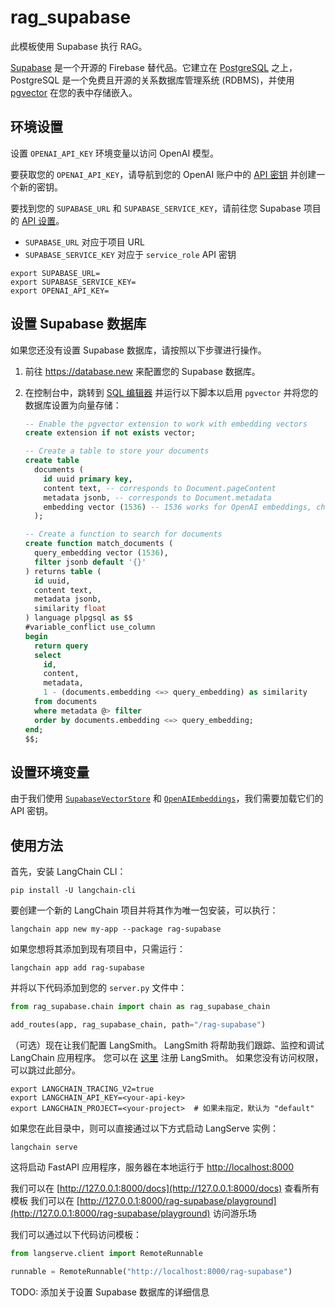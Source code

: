 # rag_supabase

此模板使用 Supabase 执行 RAG。

[Supabase](https://supabase.com/docs) 是一个开源的 Firebase 替代品。它建立在 [PostgreSQL](https://en.wikipedia.org/wiki/PostgreSQL) 之上，PostgreSQL 是一个免费且开源的关系数据库管理系统 (RDBMS)，并使用 [pgvector](https://github.com/pgvector/pgvector) 在您的表中存储嵌入。

## 环境设置

设置 `OPENAI_API_KEY` 环境变量以访问 OpenAI 模型。

要获取您的 `OPENAI_API_KEY`，请导航到您的 OpenAI 账户中的 [API 密钥](https://platform.openai.com/account/api-keys) 并创建一个新的密钥。

要找到您的 `SUPABASE_URL` 和 `SUPABASE_SERVICE_KEY`，请前往您 Supabase 项目的 [API 设置](https://supabase.com/dashboard/project/_/settings/api)。

- `SUPABASE_URL` 对应于项目 URL
- `SUPABASE_SERVICE_KEY` 对应于 `service_role` API 密钥


```shell
export SUPABASE_URL=
export SUPABASE_SERVICE_KEY=
export OPENAI_API_KEY=
```

## 设置 Supabase 数据库

如果您还没有设置 Supabase 数据库，请按照以下步骤进行操作。

1. 前往 https://database.new 来配置您的 Supabase 数据库。
2. 在控制台中，跳转到 [SQL 编辑器](https://supabase.com/dashboard/project/_/sql/new) 并运行以下脚本以启用 `pgvector` 并将您的数据库设置为向量存储：

   ```sql
   -- Enable the pgvector extension to work with embedding vectors
   create extension if not exists vector;

   -- Create a table to store your documents
   create table
     documents (
       id uuid primary key,
       content text, -- corresponds to Document.pageContent
       metadata jsonb, -- corresponds to Document.metadata
       embedding vector (1536) -- 1536 works for OpenAI embeddings, change as needed
     );

   -- Create a function to search for documents
   create function match_documents (
     query_embedding vector (1536),
     filter jsonb default '{}'
   ) returns table (
     id uuid,
     content text,
     metadata jsonb,
     similarity float
   ) language plpgsql as $$
   #variable_conflict use_column
   begin
     return query
     select
       id,
       content,
       metadata,
       1 - (documents.embedding <=> query_embedding) as similarity
     from documents
     where metadata @> filter
     order by documents.embedding <=> query_embedding;
   end;
   $$;
   ```

## 设置环境变量

由于我们使用 [`SupabaseVectorStore`](https://python.langchain.com/docs/integrations/vectorstores/supabase) 和 [`OpenAIEmbeddings`](https://python.langchain.com/docs/integrations/text_embedding/openai)，我们需要加载它们的 API 密钥。

## 使用方法

首先，安装 LangChain CLI：

```shell
pip install -U langchain-cli
```

要创建一个新的 LangChain 项目并将其作为唯一包安装，可以执行：

```shell
langchain app new my-app --package rag-supabase
```

如果您想将其添加到现有项目中，只需运行：

```shell
langchain app add rag-supabase
```

并将以下代码添加到您的 `server.py` 文件中：

```python
from rag_supabase.chain import chain as rag_supabase_chain

add_routes(app, rag_supabase_chain, path="/rag-supabase")
```

（可选）现在让我们配置 LangSmith。
LangSmith 将帮助我们跟踪、监控和调试 LangChain 应用程序。
您可以在 [这里](https://smith.langchain.com/) 注册 LangSmith。
如果您没有访问权限，可以跳过此部分。

```shell
export LANGCHAIN_TRACING_V2=true
export LANGCHAIN_API_KEY=<your-api-key>
export LANGCHAIN_PROJECT=<your-project>  # 如果未指定，默认为 "default"
```

如果您在此目录中，则可以直接通过以下方式启动 LangServe 实例：

```shell
langchain serve
```

这将启动 FastAPI 应用程序，服务器在本地运行于 
[http://localhost:8000](http://localhost:8000)

我们可以在 [http://127.0.0.1:8000/docs](http://127.0.0.1:8000/docs) 查看所有模板
我们可以在 [http://127.0.0.1:8000/rag-supabase/playground](http://127.0.0.1:8000/rag-supabase/playground) 访问游乐场

我们可以通过以下代码访问模板：

```python
from langserve.client import RemoteRunnable

runnable = RemoteRunnable("http://localhost:8000/rag-supabase")
```

TODO: 添加关于设置 Supabase 数据库的详细信息